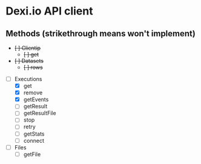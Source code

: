 # Dexi.io API client

## Methods (strikethrough means won't implement)

- ~~[ ] Clientip~~
  - ~~[ ] get~~
- ~~[ ] Datasets~~
  - ~~[ ] rows~~
- [ ] Executions
  - [x] get
  - [x] remove
  - [x] getEvents
  - [ ] getResult
  - [ ] getResultFile
  - [ ] stop
  - [ ] retry
  - [ ] getStats
  - [ ] connect
- [ ] Files
  - [ ] getFile

